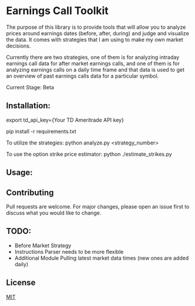 # Earnings Call Toolkit

The purpose of this library is to provide tools that will allow you to analyze prices around earnings dates (before, after, during) and judge and visualize the data. It comes with strategies that I am using to make my own market decisions.

Currently there are two strategies, one of them is for analyzing intraday earnings call data for after market earnings calls, and one of them is for analyzing earnings calls on a daily time frame and that data is used to get an overview of past earnings calls data for a particular symbol. 

Current Stage: Beta 

## Installation:

export td_api_key={Your TD Ameritrade API key}

pip install -r requirements.txt

To utilize the strategies:
python analyze.py <strategy_number> 

To use the option strike price estimator:
python ./estimate_strikes.py <symbol>


## Usage:



## Contributing
Pull requests are welcome. For major changes, please open an issue first to discuss what you would like to change.

## TODO:
- Before Market Strategy
- Instructions Parser needs to be more flexible
- Additional Module Pulling latest market data times (new ones are added daily)

## License
[MIT](https://choosealicense.com/licenses/mit/)
